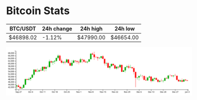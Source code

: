 # Bitcoin Stats

BTC/USDT|24h change|24h high|24h low|
|---|---|---|---|
|$46898.02|-1.12%|$47990.00|$46654.00|

<img src="./chart.svg">
